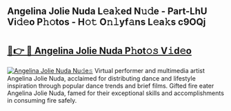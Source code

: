 ## Angelina Jolie Nuda L𝚎a𝚔ed N𝚞𝚍e - Part-LhU Vi𝚍𝚎o P𝚑𝚘tos - H𝚘𝚝 O𝚗𝚕yf𝚊ns L𝚎a𝚔s c9OQj

# <h2><a href="http://kf2oi0y.oniu.top/?m=Angelina+Jolie+Nuda">🔗👉 🔴 Angelina Jolie Nuda P𝚑ot𝚘𝚜 V𝚒d𝚎o</a></h2>

[![Angelina Jolie Nuda Nu𝚍e𝚜](https://i.imgur.com/0qMVB7G.gif)](http://kf2oi0y.oniu.top/?m=Angelina+Jolie+Nuda)
Virtual performer and multimedia artist Angelina Jolie Nuda, acclaimed for distributing dance and lifestyle inspiration through popular dance trends and brief films. Gifted fire eater Angelina Jolie Nuda, famed for their exceptional skills and accomplishments in consuming fire safely.  
